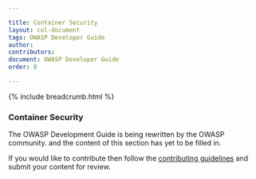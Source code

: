 ```yaml
---

title: Container Security
layout: col-document
tags: OWASP Developer Guide
author:
contributors:
document: OWASP Developer Guide
order: 8

---
```


{% include breadcrumb.html %}
### Container Security

The OWASP Development Guide is being rewritten by the OWASP community.
and the content of this section has yet to be filled in.

If you would like to contribute then follow the 
[contributing guidelines](https://github.com/OWASP/www-project-developer-guide/blob/main/CONTRIBUTING.md)
and submit your content for review.
